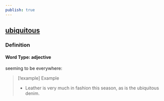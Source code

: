 ```yaml
---
publish: true
---
```


## [ubiquitous](https://dictionary.cambridge.org/dictionary/english/ubiquitous)

### Definition
#### Word Type: adjective
seeming to be everywhere:

>[!example] Example
> - Leather is very much in fashion this season, as is the ubiquitous denim.
